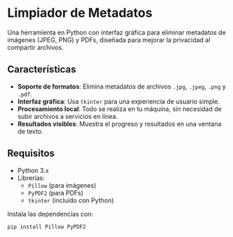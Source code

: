 # Limpiador de Metadatos

Una herramienta en Python con interfaz gráfica para eliminar metadatos de imágenes (JPEG, PNG) y PDFs, diseñada para mejorar la privacidad al compartir archivos.

## Características
- **Soporte de formatos**: Elimina metadatos de archivos `.jpg`, `.jpeg`, `.png` y `.pdf`.
- **Interfaz gráfica**: Usa `tkinter` para una experiencia de usuario simple.
- **Procesamiento local**: Todo se realiza en tu máquina, sin necesidad de subir archivos a servicios en línea.
- **Resultados visibles**: Muestra el progreso y resultados en una ventana de texto.

## Requisitos
- Python 3.x
- Librerías:
  - `Pillow` (para imágenes)
  - `PyPDF2` (para PDFs)
  - `tkinter` (incluido con Python)

Instala las dependencias con:
```bash
pip install Pillow PyPDF2
